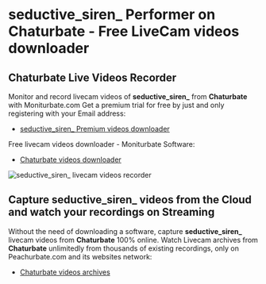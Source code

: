 # seductive_siren_ Performer on Chaturbate - Free LiveCam videos downloader

## Chaturbate Live Videos Recorder

Monitor and record livecam videos of **seductive_siren_** from **Chaturbate** with Moniturbate.com
Get a premium trial for free by just and only registering with your Email address:
* [seductive_siren_ Premium videos downloader](https://moniturbate.com/request-demo-licence-key.html)

Free livecam videos downloader - Moniturbate Software:
* [Chaturbate videos downloader](https://moniturbate.com/moniturbate-download-software.html)

![seductive_siren_ livecam videos recorder](https://peachurnet.com/templates/moniturbate-software.png)


## Capture seductive_siren_ videos from the Cloud and watch your recordings on Streaming

Without the need of downloading a software, capture **seductive_siren_** livecam videos from **Chaturbate** 100% online.
Watch Livecam archives from **Chaturbate** unlimitedly from thousands of existing recordings, only on Peachurbate.com and its websites network:
* [Chaturbate videos archives](https://peachurnet.com/)